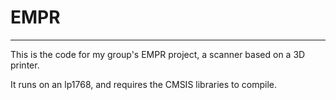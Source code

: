 # EMPR
---
This is the code for my group's EMPR project, a scanner based on a 3D printer.

It runs on an lp1768, and requires the CMSIS libraries to compile.
